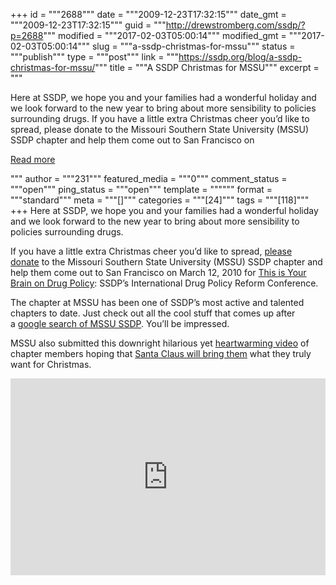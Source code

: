 +++
id = """2688"""
date = """2009-12-23T17:32:15"""
date_gmt = """2009-12-23T17:32:15"""
guid = """http://drewstromberg.com/ssdp/?p=2688"""
modified = """2017-02-03T05:00:14"""
modified_gmt = """2017-02-03T05:00:14"""
slug = """a-ssdp-christmas-for-mssu"""
status = """publish"""
type = """post"""
link = """https://ssdp.org/blog/a-ssdp-christmas-for-mssu/"""
title = """A SSDP Christmas for MSSU"""
excerpt = """<p>Here at SSDP, we hope you and your families had a wonderful holiday and we look forward to the new year to bring about more sensibility to policies surrounding drugs. If you have a little extra Christmas cheer you&#8217;d like to spread, please donate to the Missouri Southern State University (MSSU) SSDP chapter and help them come out to San Francisco on</p>
<div class="h10"></div>
<p><a class="more-link2 flat" href="https://ssdp.org/blog/a-ssdp-christmas-for-mssu/">Read more</a></p>
"""
author = """231"""
featured_media = """0"""
comment_status = """open"""
ping_status = """open"""
template = """"""
format = """standard"""
meta = """[]"""
categories = """[24]"""
tags = """[118]"""
+++
Here at SSDP, we hope you and your families had a wonderful holiday and we look forward to the new year to bring about more sensibility to policies surrounding drugs.

If you have a little extra Christmas cheer you&#8217;d like to spread, <a href="http://daregeneration.blogspot.com/www.ssdp.org/conference/donate">please donate</a> to the Missouri Southern State University (MSSU) SSDP chapter and help them come out to San Francisco on March 12, 2010 for <a href="http://daregeneration.blogspot.com/www.ssdp.org/conference">This is Your Brain on Drug Policy</a>: SSDP&#8217;s International Drug Policy Reform Conference.

The chapter at MSSU has been one of SSDP&#8217;s most active and talented chapters to date. Just check out all the cool stuff that comes up after a <a href="http://www.google.com/search?client=safari&amp;rls=en&amp;q=mssu+ssdp&amp;ie=UTF-8&amp;oe=UTF-8">google search of MSSU SSDP</a>. You&#8217;ll be impressed.

MSSU also submitted this downright hilarious yet <a href="http://www.youtube.com/watch?v=Drpo9Ca8cf0&amp;feature=player_embedded">heartwarming video</a> of chapter members hoping that <a href="http://daregeneration.blogspot.com/www.ssdp.org/conference/donate">Santa Claus will bring them</a> what they truly want for Christmas.


<iframe width="100%" height="315" src="http://www.youtube.com/embed/Drpo9Ca8cf0" frameborder="0" allowfullscreen></iframe>
